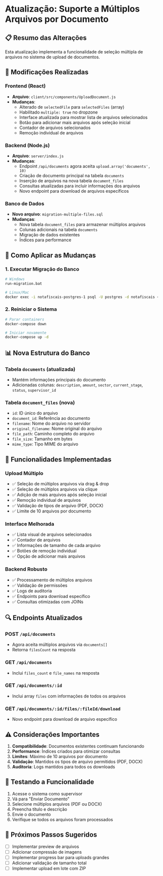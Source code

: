 # Atualização: Suporte a Múltiplos Arquivos por Documento

## 📋 Resumo das Alterações

Esta atualização implementa a funcionalidade de seleção múltipla de arquivos no sistema de upload de documentos.

## 🔧 Modificações Realizadas

### Frontend (React)
- **Arquivo**: `client/src/components/UploadDocument.js`
- **Mudanças**:
  - Alterado de `selectedFile` para `selectedFiles` (array)
  - Habilitado `multiple: true` no dropzone
  - Interface atualizada para mostrar lista de arquivos selecionados
  - Botão para adicionar mais arquivos após seleção inicial
  - Contador de arquivos selecionados
  - Remoção individual de arquivos

### Backend (Node.js)
- **Arquivo**: `server/index.js`
- **Mudanças**:
  - Endpoint `/api/documents` agora aceita `upload.array('documents', 10)`
  - Criação de documento principal na tabela `documents`
  - Inserção de arquivos na nova tabela `document_files`
  - Consultas atualizadas para incluir informações dos arquivos
  - Novo endpoint para download de arquivos específicos

### Banco de Dados
- **Novo arquivo**: `migration-multiple-files.sql`
- **Mudanças**:
  - Nova tabela `document_files` para armazenar múltiplos arquivos
  - Colunas adicionais na tabela `documents`
  - Migração de dados existentes
  - Índices para performance

## 🚀 Como Aplicar as Mudanças

### 1. Executar Migração do Banco
```bash
# Windows
run-migration.bat

# Linux/Mac
docker exec -i notafiscais-postgres-1 psql -U postgres -d notafiscais < migration-multiple-files.sql
```

### 2. Reiniciar o Sistema
```bash
# Parar containers
docker-compose down

# Iniciar novamente
docker-compose up -d
```

## 📊 Nova Estrutura do Banco

### Tabela `documents` (atualizada)
- Mantém informações principais do documento
- Adicionadas colunas: `description`, `amount`, `sector`, `current_stage`, `status`, `supervisor_id`

### Tabela `document_files` (nova)
- `id`: ID único do arquivo
- `document_id`: Referência ao documento
- `filename`: Nome do arquivo no servidor
- `original_filename`: Nome original do arquivo
- `file_path`: Caminho completo do arquivo
- `file_size`: Tamanho em bytes
- `mime_type`: Tipo MIME do arquivo

## 🎯 Funcionalidades Implementadas

### Upload Múltiplo
- ✅ Seleção de múltiplos arquivos via drag & drop
- ✅ Seleção de múltiplos arquivos via clique
- ✅ Adição de mais arquivos após seleção inicial
- ✅ Remoção individual de arquivos
- ✅ Validação de tipos de arquivo (PDF, DOCX)
- ✅ Limite de 10 arquivos por documento

### Interface Melhorada
- ✅ Lista visual de arquivos selecionados
- ✅ Contador de arquivos
- ✅ Informações de tamanho de cada arquivo
- ✅ Botões de remoção individual
- ✅ Opção de adicionar mais arquivos

### Backend Robusto
- ✅ Processamento de múltiplos arquivos
- ✅ Validação de permissões
- ✅ Logs de auditoria
- ✅ Endpoints para download específico
- ✅ Consultas otimizadas com JOINs

## 🔍 Endpoints Atualizados

### POST `/api/documents`
- Agora aceita múltiplos arquivos via `documents[]`
- Retorna `filesCount` na resposta

### GET `/api/documents`
- Inclui `files_count` e `file_names` na resposta

### GET `/api/documents/:id`
- Inclui array `files` com informações de todos os arquivos

### GET `/api/documents/:id/files/:fileId/download`
- Novo endpoint para download de arquivo específico

## ⚠️ Considerações Importantes

1. **Compatibilidade**: Documentos existentes continuam funcionando
2. **Performance**: Índices criados para otimizar consultas
3. **Limites**: Máximo de 10 arquivos por documento
4. **Validação**: Mantidos os tipos de arquivo permitidos (PDF, DOCX)
5. **Auditoria**: Logs mantidos para todos os downloads

## 🧪 Testando a Funcionalidade

1. Acesse o sistema como supervisor
2. Vá para "Enviar Documento"
3. Selecione múltiplos arquivos (PDF ou DOCX)
4. Preencha título e descrição
5. Envie o documento
6. Verifique se todos os arquivos foram processados

## 📝 Próximos Passos Sugeridos

- [ ] Implementar preview de arquivos
- [ ] Adicionar compressão de imagens
- [ ] Implementar progress bar para uploads grandes
- [ ] Adicionar validação de tamanho total
- [ ] Implementar upload em lote com ZIP
